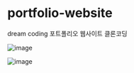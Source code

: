 # portfolio-website
dream coding 포트폴리오 웹사이트 클론코딩

![image](https://user-images.githubusercontent.com/67365440/150629846-d7d2acaf-34f2-44a7-b0cb-c6dc9885a0b7.png)

![image](https://user-images.githubusercontent.com/67365440/150629849-d555eb09-45ea-4b00-acf6-f2dd4a3bdf98.png)
